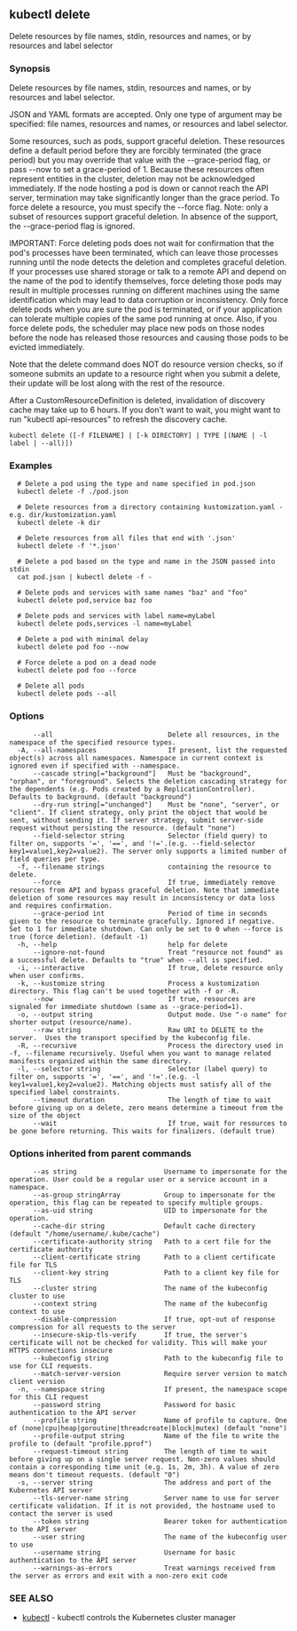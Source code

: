 ## kubectl delete

Delete resources by file names, stdin, resources and names, or by resources and label selector

### Synopsis

Delete resources by file names, stdin, resources and names, or by resources and label selector.

 JSON and YAML formats are accepted. Only one type of argument may be specified: file names, resources and names, or resources and label selector.

 Some resources, such as pods, support graceful deletion. These resources define a default period before they are forcibly terminated (the grace period) but you may override that value with the --grace-period flag, or pass --now to set a grace-period of 1. Because these resources often represent entities in the cluster, deletion may not be acknowledged immediately. If the node hosting a pod is down or cannot reach the API server, termination may take significantly longer than the grace period. To force delete a resource, you must specify the --force flag. Note: only a subset of resources support graceful deletion. In absence of the support, the --grace-period flag is ignored.

 IMPORTANT: Force deleting pods does not wait for confirmation that the pod's processes have been terminated, which can leave those processes running until the node detects the deletion and completes graceful deletion. If your processes use shared storage or talk to a remote API and depend on the name of the pod to identify themselves, force deleting those pods may result in multiple processes running on different machines using the same identification which may lead to data corruption or inconsistency. Only force delete pods when you are sure the pod is terminated, or if your application can tolerate multiple copies of the same pod running at once. Also, if you force delete pods, the scheduler may place new pods on those nodes before the node has released those resources and causing those pods to be evicted immediately.

 Note that the delete command does NOT do resource version checks, so if someone submits an update to a resource right when you submit a delete, their update will be lost along with the rest of the resource.

 After a CustomResourceDefinition is deleted, invalidation of discovery cache may take up to 6 hours. If you don't want to wait, you might want to run "kubectl api-resources" to refresh the discovery cache.

```
kubectl delete ([-f FILENAME] | [-k DIRECTORY] | TYPE [(NAME | -l label | --all)])
```

### Examples

```
  # Delete a pod using the type and name specified in pod.json
  kubectl delete -f ./pod.json
  
  # Delete resources from a directory containing kustomization.yaml - e.g. dir/kustomization.yaml
  kubectl delete -k dir
  
  # Delete resources from all files that end with '.json'
  kubectl delete -f '*.json'
  
  # Delete a pod based on the type and name in the JSON passed into stdin
  cat pod.json | kubectl delete -f -
  
  # Delete pods and services with same names "baz" and "foo"
  kubectl delete pod,service baz foo
  
  # Delete pods and services with label name=myLabel
  kubectl delete pods,services -l name=myLabel
  
  # Delete a pod with minimal delay
  kubectl delete pod foo --now
  
  # Force delete a pod on a dead node
  kubectl delete pod foo --force
  
  # Delete all pods
  kubectl delete pods --all
```

### Options

```
      --all                             Delete all resources, in the namespace of the specified resource types.
  -A, --all-namespaces                  If present, list the requested object(s) across all namespaces. Namespace in current context is ignored even if specified with --namespace.
      --cascade string[="background"]   Must be "background", "orphan", or "foreground". Selects the deletion cascading strategy for the dependents (e.g. Pods created by a ReplicationController). Defaults to background. (default "background")
      --dry-run string[="unchanged"]    Must be "none", "server", or "client". If client strategy, only print the object that would be sent, without sending it. If server strategy, submit server-side request without persisting the resource. (default "none")
      --field-selector string           Selector (field query) to filter on, supports '=', '==', and '!='.(e.g. --field-selector key1=value1,key2=value2). The server only supports a limited number of field queries per type.
  -f, --filename strings                containing the resource to delete.
      --force                           If true, immediately remove resources from API and bypass graceful deletion. Note that immediate deletion of some resources may result in inconsistency or data loss and requires confirmation.
      --grace-period int                Period of time in seconds given to the resource to terminate gracefully. Ignored if negative. Set to 1 for immediate shutdown. Can only be set to 0 when --force is true (force deletion). (default -1)
  -h, --help                            help for delete
      --ignore-not-found                Treat "resource not found" as a successful delete. Defaults to "true" when --all is specified.
  -i, --interactive                     If true, delete resource only when user confirms.
  -k, --kustomize string                Process a kustomization directory. This flag can't be used together with -f or -R.
      --now                             If true, resources are signaled for immediate shutdown (same as --grace-period=1).
  -o, --output string                   Output mode. Use "-o name" for shorter output (resource/name).
      --raw string                      Raw URI to DELETE to the server.  Uses the transport specified by the kubeconfig file.
  -R, --recursive                       Process the directory used in -f, --filename recursively. Useful when you want to manage related manifests organized within the same directory.
  -l, --selector string                 Selector (label query) to filter on, supports '=', '==', and '!='.(e.g. -l key1=value1,key2=value2). Matching objects must satisfy all of the specified label constraints.
      --timeout duration                The length of time to wait before giving up on a delete, zero means determine a timeout from the size of the object
      --wait                            If true, wait for resources to be gone before returning. This waits for finalizers. (default true)
```

### Options inherited from parent commands

```
      --as string                      Username to impersonate for the operation. User could be a regular user or a service account in a namespace.
      --as-group stringArray           Group to impersonate for the operation, this flag can be repeated to specify multiple groups.
      --as-uid string                  UID to impersonate for the operation.
      --cache-dir string               Default cache directory (default "/home/username/.kube/cache")
      --certificate-authority string   Path to a cert file for the certificate authority
      --client-certificate string      Path to a client certificate file for TLS
      --client-key string              Path to a client key file for TLS
      --cluster string                 The name of the kubeconfig cluster to use
      --context string                 The name of the kubeconfig context to use
      --disable-compression            If true, opt-out of response compression for all requests to the server
      --insecure-skip-tls-verify       If true, the server's certificate will not be checked for validity. This will make your HTTPS connections insecure
      --kubeconfig string              Path to the kubeconfig file to use for CLI requests.
      --match-server-version           Require server version to match client version
  -n, --namespace string               If present, the namespace scope for this CLI request
      --password string                Password for basic authentication to the API server
      --profile string                 Name of profile to capture. One of (none|cpu|heap|goroutine|threadcreate|block|mutex) (default "none")
      --profile-output string          Name of the file to write the profile to (default "profile.pprof")
      --request-timeout string         The length of time to wait before giving up on a single server request. Non-zero values should contain a corresponding time unit (e.g. 1s, 2m, 3h). A value of zero means don't timeout requests. (default "0")
  -s, --server string                  The address and port of the Kubernetes API server
      --tls-server-name string         Server name to use for server certificate validation. If it is not provided, the hostname used to contact the server is used
      --token string                   Bearer token for authentication to the API server
      --user string                    The name of the kubeconfig user to use
      --username string                Username for basic authentication to the API server
      --warnings-as-errors             Treat warnings received from the server as errors and exit with a non-zero exit code
```

### SEE ALSO

* [kubectl](kubectl.md)	 - kubectl controls the Kubernetes cluster manager


